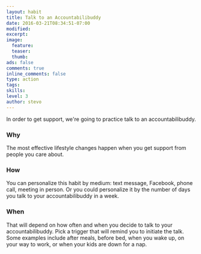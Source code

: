 ```yaml
---
layout: habit
title: Talk to an Accountabilibuddy
date: 2016-03-21T08:34:51-07:00
modified:
excerpt: 
image:
  feature:
  teaser:
  thumb:
ads: false
comments: true
inline_comments: false
type: action
tags: 
skills: 
level: 3
author: stevo
---
```


In order to get support, we're going to practice talk to an accountabilibuddy. 

### Why
The most effective lifestyle changes happen when you get support from people you care about.

### How
You can personalize this habit by medium: text message, Facebook, phone call, meeting in person. Or you could personalize it by the number of days you talk to your accountabilibuddy in a week.

### When
That will depend on how often and when you decide to talk to your accountabilibuddy. Pick a trigger that will remind you to initiate the talk. Some examples include after meals, before bed, when you wake up, on your way to work, or when your kids are down for a nap.